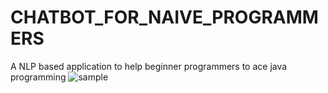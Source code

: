 # CHATBOT_FOR_NAIVE_PROGRAMMERS
A NLP based application to help beginner programmers to ace java programming
![sample](https://github.com/jyothsnaguravana/CHATBOT_FOR_NAIVE_PROGRAMMERS/assets/121102225/d76bcf28-1dc5-4721-b04d-4b8acb8599cb)
